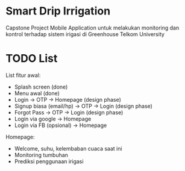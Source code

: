 # Smart Drip Irrigation

Capstone Project Mobile Application untuk melakukan monitoring dan kontrol terhadap sistem irigasi di Greenhouse Telkom University

# TODO List

List fitur awal:
- Splash screen (done)
- Menu awal (done)
- Login -> OTP -> Homepage (design phase)
- Signup biasa (email/hp) -> OTP -> Login (design phase)
- Forgot Pass -> OTP -> Login (design phase)
- Login via google -> Homepage
- Login via FB (opsional) -> Homepage

Homepage:
- Welcome, suhu, kelembaban cuaca saat ini
- Monitoring tumbuhan
- Prediksi penggunaan irigasi